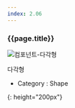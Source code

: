 ```yaml
---
index: 2.06
---
```

### {{page.title}}
![컴포넌트-다각형][polygon-01]

다각형

- Category : Shape  



[polygon-01]: {{site.baseurl}}/assets/components/polygon-01.png
{: height="200px"}
